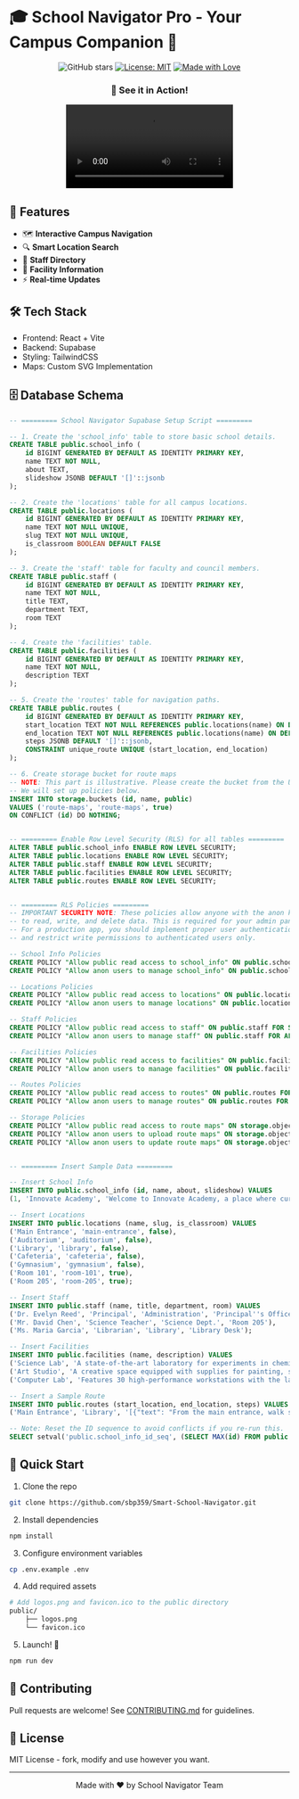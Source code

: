 # 🎓 School Navigator Pro - Your Campus Companion 🚀

<div align="center">

![GitHub stars](https://img.shields.io/github/stars/SBP359/Smart-School-Navigator?style=social)
[![License: MIT](https://img.shields.io/badge/License-MIT-yellow.svg)](https://opensource.org/licenses/MIT)
[![Made with Love](https://img.shields.io/badge/Made%20with-❤️-red.svg)](https://github.com/SBP359)

### 🎥 See it in Action!

<video src="https://github.com/SBP359/SBP359/blob/c249965e06c06944b1e8ac8eda283ef6c6ba292b/assets/navapp/nav%20(1).mp4" controls="controls" style="max-width: 730px;">
</video>

</div>

## 🌟 Features

- 🗺️ **Interactive Campus Navigation**
- 🔍 **Smart Location Search**
- 👥 **Staff Directory**
- 🏫 **Facility Information**
- ⚡ **Real-time Updates**

## 🛠️ Tech Stack

- Frontend: React + Vite
- Backend: Supabase
- Styling: TailwindCSS
- Maps: Custom SVG Implementation

## 🗄️ Database Schema

```sql
-- ========= School Navigator Supabase Setup Script =========

-- 1. Create the 'school_info' table to store basic school details.
CREATE TABLE public.school_info (
    id BIGINT GENERATED BY DEFAULT AS IDENTITY PRIMARY KEY,
    name TEXT NOT NULL,
    about TEXT,
    slideshow JSONB DEFAULT '[]'::jsonb
);

-- 2. Create the 'locations' table for all campus locations.
CREATE TABLE public.locations (
    id BIGINT GENERATED BY DEFAULT AS IDENTITY PRIMARY KEY,
    name TEXT NOT NULL UNIQUE,
    slug TEXT NOT NULL UNIQUE,
    is_classroom BOOLEAN DEFAULT FALSE
);

-- 3. Create the 'staff' table for faculty and council members.
CREATE TABLE public.staff (
    id BIGINT GENERATED BY DEFAULT AS IDENTITY PRIMARY KEY,
    name TEXT NOT NULL,
    title TEXT,
    department TEXT,
    room TEXT
);

-- 4. Create the 'facilities' table.
CREATE TABLE public.facilities (
    id BIGINT GENERATED BY DEFAULT AS IDENTITY PRIMARY KEY,
    name TEXT NOT NULL,
    description TEXT
);

-- 5. Create the 'routes' table for navigation paths.
CREATE TABLE public.routes (
    id BIGINT GENERATED BY DEFAULT AS IDENTITY PRIMARY KEY,
    start_location TEXT NOT NULL REFERENCES public.locations(name) ON DELETE CASCADE,
    end_location TEXT NOT NULL REFERENCES public.locations(name) ON DELETE CASCADE,
    steps JSONB DEFAULT '[]'::jsonb,
    CONSTRAINT unique_route UNIQUE (start_location, end_location)
);

-- 6. Create storage bucket for route maps
-- NOTE: This part is illustrative. Please create the bucket from the UI as described in Step 3.
-- We will set up policies below.
INSERT INTO storage.buckets (id, name, public)
VALUES ('route-maps', 'route-maps', true)
ON CONFLICT (id) DO NOTHING;


-- ========= Enable Row Level Security (RLS) for all tables =========
ALTER TABLE public.school_info ENABLE ROW LEVEL SECURITY;
ALTER TABLE public.locations ENABLE ROW LEVEL SECURITY;
ALTER TABLE public.staff ENABLE ROW LEVEL SECURITY;
ALTER TABLE public.facilities ENABLE ROW LEVEL SECURITY;
ALTER TABLE public.routes ENABLE ROW LEVEL SECURITY;


-- ========= RLS Policies =========
-- IMPORTANT SECURITY NOTE: These policies allow anyone with the anon key (your public-facing app)
-- to read, write, and delete data. This is required for your admin panel to work as currently built.
-- For a production app, you should implement proper user authentication (e.g., Supabase Auth)
-- and restrict write permissions to authenticated users only.

-- School Info Policies
CREATE POLICY "Allow public read access to school_info" ON public.school_info FOR SELECT USING (true);
CREATE POLICY "Allow anon users to manage school_info" ON public.school_info FOR ALL USING (true);

-- Locations Policies
CREATE POLICY "Allow public read access to locations" ON public.locations FOR SELECT USING (true);
CREATE POLICY "Allow anon users to manage locations" ON public.locations FOR ALL USING (true);

-- Staff Policies
CREATE POLICY "Allow public read access to staff" ON public.staff FOR SELECT USING (true);
CREATE POLICY "Allow anon users to manage staff" ON public.staff FOR ALL USING (true);

-- Facilities Policies
CREATE POLICY "Allow public read access to facilities" ON public.facilities FOR SELECT USING (true);
CREATE POLICY "Allow anon users to manage facilities" ON public.facilities FOR ALL USING (true);

-- Routes Policies
CREATE POLICY "Allow public read access to routes" ON public.routes FOR SELECT USING (true);
CREATE POLICY "Allow anon users to manage routes" ON public.routes FOR ALL USING (true);

-- Storage Policies
CREATE POLICY "Allow public read access to route maps" ON storage.objects FOR SELECT USING ( bucket_id = 'route-maps' );
CREATE POLICY "Allow anon users to upload route maps" ON storage.objects FOR INSERT WITH CHECK ( bucket_id = 'route-maps' );
CREATE POLICY "Allow anon users to update route maps" ON storage.objects FOR UPDATE USING ( bucket_id = 'route-maps' );


-- ========= Insert Sample Data =========

-- Insert School Info
INSERT INTO public.school_info (id, name, about, slideshow) VALUES
(1, 'Innovate Academy', 'Welcome to Innovate Academy, a place where curiosity meets creativity. Our mission is to foster a lifelong love of learning and to equip students with the skills they need to thrive in a changing world. Explore our campus and discover what makes us unique.', '[{"img": "https://picsum.photos/1200/800?random=1", "caption": "Our modern campus entrance."}, {"img": "https://picsum.photos/1200/800?random=2", "caption": "Students collaborating in the library."}]');

-- Insert Locations
INSERT INTO public.locations (name, slug, is_classroom) VALUES
('Main Entrance', 'main-entrance', false),
('Auditorium', 'auditorium', false),
('Library', 'library', false),
('Cafeteria', 'cafeteria', false),
('Gymnasium', 'gymnasium', false),
('Room 101', 'room-101', true),
('Room 205', 'room-205', true);

-- Insert Staff
INSERT INTO public.staff (name, title, department, room) VALUES
('Dr. Evelyn Reed', 'Principal', 'Administration', 'Principal''s Office'),
('Mr. David Chen', 'Science Teacher', 'Science Dept.', 'Room 205'),
('Ms. Maria Garcia', 'Librarian', 'Library', 'Library Desk');

-- Insert Facilities
INSERT INTO public.facilities (name, description) VALUES
('Science Lab', 'A state-of-the-art laboratory for experiments in chemistry, physics, and biology.'),
('Art Studio', 'A creative space equipped with supplies for painting, sculpture, and digital art.'),
('Computer Lab', 'Features 30 high-performance workstations with the latest software for programming and design.');

-- Insert a Sample Route
INSERT INTO public.routes (start_location, end_location, steps) VALUES
('Main Entrance', 'Library', '[{"text": "From the main entrance, walk straight down the central hallway.", "map": ""}, {"text": "You will pass the Auditorium on your left.", "map": ""}, {"text": "The Library will be the second door on your right.", "map": ""}]');

-- Note: Reset the ID sequence to avoid conflicts if you re-run this.
SELECT setval('public.school_info_id_seq', (SELECT MAX(id) FROM public.school_info));
```

## 🚀 Quick Start

1. Clone the repo
```bash
git clone https://github.com/sbp359/Smart-School-Navigator.git
```

2. Install dependencies
```bash
npm install
```

3. Configure environment variables
```bash
cp .env.example .env
```

4. Add required assets
```bash
# Add logos.png and favicon.ico to the public directory
public/
    ├── logos.png
    └── favicon.ico
```

5. Launch! 🚀
```bash
npm run dev
```

## 🤝 Contributing

Pull requests are welcome! See [CONTRIBUTING.md](CONTRIBUTING.md) for guidelines.

## 📝 License

MIT License - fork, modify and use however you want.

---
<div align="center">
Made with ❤️ by School Navigator Team
</div>
